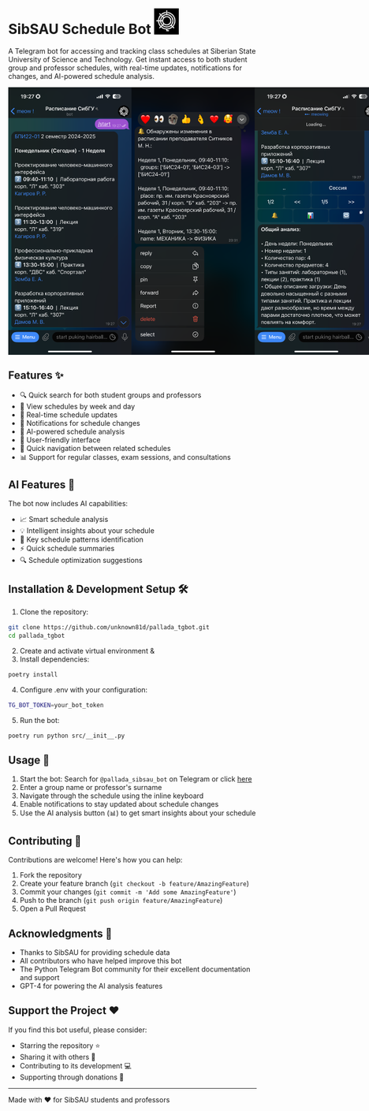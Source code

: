# SibSAU Schedule Bot <img src="images/icon.jpg" width="50" alt="Bot Icon"/>


A Telegram bot for accessing and tracking class schedules at Siberian State University of Science and Technology. Get instant access to both student group and professor schedules, with real-time updates, notifications for changes, and AI-powered schedule analysis.

<div align="center" style="display: flex; justify-content: space-between;">
  <img src="images/schedule.png" width="250" alt="Schedule View"/>
  <img src="images/changes_tracking.png" width="250" alt="Changes View"/>
  <img src="images/ai_analytics.PNG" width="250" alt="AI Analysis"/>
</div>

## Features ✨

- 🔍 Quick search for both student groups and professors
- 📅 View schedules by week and day
- 🔄 Real-time schedule updates
- 🔔 Notifications for schedule changes
- 🤖 AI-powered schedule analysis
- 📱 User-friendly interface
- 🔗 Quick navigation between related schedules
- 📊 Support for regular classes, exam sessions, and consultations

## AI Features 🧠

The bot now includes AI capabilities:
- 📈 Smart schedule analysis
- 💡 Intelligent insights about your schedule
- 🎯 Key schedule patterns identification
- ⚡️ Quick schedule summaries
- 🔍 Schedule optimization suggestions

## Installation & Development Setup 🛠️

1. Clone the repository:

```bash
git clone https://github.com/unknown81d/pallada_tgbot.git
cd pallada_tgbot
```

2. Create and activate virtual environment &
3. Install dependencies:

```bash
poetry install
```

4. Configure .env with your configuration:

```bash
TG_BOT_TOKEN=your_bot_token
```

5. Run the bot:

```bash
poetry run python src/__init__.py
```

## Usage 📱

1. Start the bot: Search for `@pallada_sibsau_bot` on Telegram or click [here](https://t.me/pallada_sibsau_bot)
2. Enter a group name or professor's surname
3. Navigate through the schedule using the inline keyboard
4. Enable notifications to stay updated about schedule changes
5. Use the AI analysis button (📊) to get smart insights about your schedule

## Contributing 🤝

Contributions are welcome! Here's how you can help:

1. Fork the repository
2. Create your feature branch (`git checkout -b feature/AmazingFeature`)
3. Commit your changes (`git commit -m 'Add some AmazingFeature'`)
4. Push to the branch (`git push origin feature/AmazingFeature`)
5. Open a Pull Request

## Acknowledgments 🙏

- Thanks to SibSAU for providing schedule data
- All contributors who have helped improve this bot
- The Python Telegram Bot community for their excellent documentation and support
- GPT-4 for powering the AI analysis features

## Support the Project ❤️

If you find this bot useful, please consider:
- Starring the repository ⭐
- Sharing it with others 🔄
- Contributing to its development 💻
- Supporting through donations 💖

---
Made with ❤️ for SibSAU students and professors
